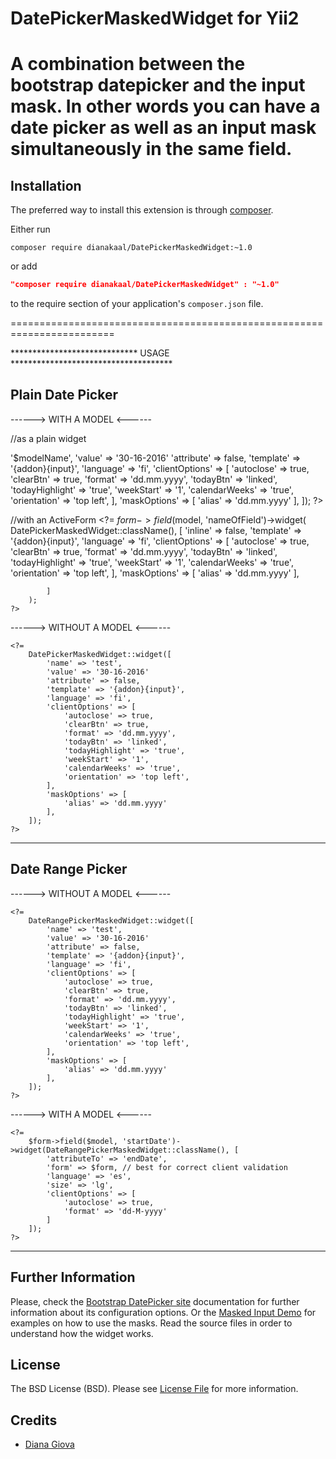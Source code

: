 DatePickerMaskedWidget for Yii2
========================================================================

A combination between the bootstrap datepicker and the input mask.
In other words you can have a date picker as well as an input mask
simultaneously in the same field.
========================================================================

Installation
------------

The preferred way to install this extension is through [composer](http://getcomposer.org/download/).

Either run

```
composer require dianakaal/DatePickerMaskedWidget:~1.0
```
or add

```json
"composer require dianakaal/DatePickerMaskedWidget" : "~1.0"
```

to the require section of your application's `composer.json` file.

========================================================================

***************************** USAGE *************************************


Plain Date Picker
-----------------

------> WITH A MODEL <------
<?php
use dianakaal\DatePickerMaskedWidget\DatePickerMaskedWidget;
?>

//as a plain widget
<?=
    DatePickerMaskedWidget::widget([
            'model' => '$modelName',
            'value' => '30-16-2016'
            'attribute' => false,
            'template' => '{addon}{input}',
            'language' => 'fi',
            'clientOptions' => [
            'autoclose' => true,
            'clearBtn' => true,
            'format' => 'dd.mm.yyyy',
            'todayBtn' => 'linked',
            'todayHighlight' => 'true',
            'weekStart' => '1',
            'calendarWeeks' => 'true',
            'orientation' => 'top left',
        ],
        'maskOptions' => [
            'alias' => 'dd.mm.yyyy'
        ],
    ]);
?>

//with an ActiveForm
    <?=
        $form->field($model, 'nameOfField')->widget(
            DatePickerMaskedWidget::className(), [
                'inline' => false,
                'template' => '{addon}{input}',
                'language' => 'fi',
                'clientOptions' => [
                    'autoclose' => true,
                    'clearBtn' => true,
                    'format' => 'dd.mm.yyyy',
                    'todayBtn' => 'linked',
                    'todayHighlight' => 'true',
                    'weekStart' => '1',
                    'calendarWeeks' => 'true',
                    'orientation' => 'top left',
                ],
                'maskOptions' => [
                    'alias' => 'dd.mm.yyyy'
                ],

            ]
        );
    ?>


------> WITHOUT A MODEL <------

<?php
use dianakaal\DatePickerMaskedWidget\DatePickerMaskedWidget;
?>
    <?=
        DatePickerMaskedWidget::widget([
            'name' => 'test',
            'value' => '30-16-2016'
            'attribute' => false,
            'template' => '{addon}{input}',
            'language' => 'fi',
            'clientOptions' => [
                'autoclose' => true,
                'clearBtn' => true,
                'format' => 'dd.mm.yyyy',
                'todayBtn' => 'linked',
                'todayHighlight' => 'true',
                'weekStart' => '1',
                'calendarWeeks' => 'true',
                'orientation' => 'top left',
            ],
            'maskOptions' => [
                'alias' => 'dd.mm.yyyy'
            ],
        ]);
    ?>
--------------------------------------------------------------------------


Date Range Picker
-----------------

------> WITHOUT A MODEL <------

<?php
use dianakaal\DatePickerMaskedWidget\DateRangePickerMaskedWidget;
?>
    <?=
        DateRangePickerMaskedWidget::widget([
            'name' => 'test',
            'value' => '30-16-2016'
            'attribute' => false,
            'template' => '{addon}{input}',
            'language' => 'fi',
            'clientOptions' => [
                'autoclose' => true,
                'clearBtn' => true,
                'format' => 'dd.mm.yyyy',
                'todayBtn' => 'linked',
                'todayHighlight' => 'true',
                'weekStart' => '1',
                'calendarWeeks' => 'true',
                'orientation' => 'top left',
            ],
            'maskOptions' => [
                'alias' => 'dd.mm.yyyy'
            ],
        ]);
    ?>

------> WITH A MODEL <------

<?php
use dianakaal\DatePickerMaskedWidget\DateRangePickerMaskedWidget;
?>
    <?=
        $form->field($model, 'startDate')->widget(DateRangePickerMaskedWidget::className(), [
            'attributeTo' => 'endDate',
            'form' => $form, // best for correct client validation
            'language' => 'es',
            'size' => 'lg',
            'clientOptions' => [
                'autoclose' => true,
                'format' => 'dd-M-yyyy'
            ]
        ]);
    ?>

--------------------------------------------------------------------------------

Further Information
-------------------
Please, check the [Bootstrap DatePicker site](http://bootstrap-datepicker.readthedocs.org/en/release/) documentation for further information about its configuration options.
Or the [Masked Input Demo](http://demos.krajee.com/masked-input) for examples on how to use the masks.
Read the source files in order to understand how the widget works.

License
-------

The BSD License (BSD). Please see [License File](LICENSE.md) for more information.

Credits
-------

- [Diana Giova](https://github.com/dianakaal)